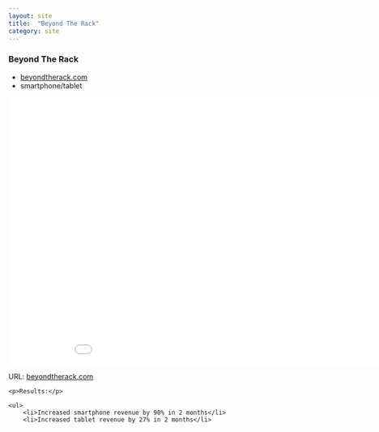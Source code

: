 ```yaml
---
layout: site
title:  "Beyond The Rack"
category: site
---
```


### Beyond The Rack

<ul class="c-card__stats">
    <li><a href="http://www.beyondtherack.com">beyondtherack.com</a></li>
    <li>smartphone/tablet</li>
</ul>

<div class="t-inner">
    <div class="c-media">
        <iframe src="//player.vimeo.com/video/54564885?title=0&amp;byline=0&amp;portrait=0&amp;color=fccf4e" width="950" height="529" class="c-media__embed" frameborder="0" webkitallowfullscreen mozallowfullscreen allowfullscreen></iframe>
    </div>
</div>

<div class="c-card__description">
    <p>URL: <a href="http://www.beyondtherack.com">beyondtherack.com</a></p>

    <p>Results:</p>

    <ul>
        <li>Increased smartphone revenue by 90% in 2 months</li>
        <li>Increased tablet revenue by 27% in 2 months</li>
</div>
